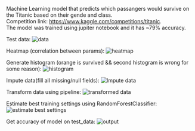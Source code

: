 Machine Learning model that predicts which passangers would survive on the Titanic based on their gende and class. <br>
Competition link: https://www.kaggle.com/competitions/titanic. <br>
The model was trained using jupiter notebook and it has ~79% accuracy.

Test data:
![data](https://github.com/user-attachments/assets/8124f895-8d59-43ab-b063-3aefd5ff2852)

Heatmap (correlation between params):
![heatmap](https://github.com/user-attachments/assets/3ca0afb3-2db1-4c01-b16c-92719fd1b973)

Generate histogram (orange is survived && second histogram is wrong for some reason):
![histogram](https://github.com/user-attachments/assets/dec7e006-1300-48a3-998f-302d28c1fa61)

Impute data(fill all missing/null fields):
![Impute data](https://github.com/user-attachments/assets/27c3aed1-3a17-4fb6-8dff-3db9d5cf0ce0)

Transform data using pipeline:
![transformed data](https://github.com/user-attachments/assets/a0befb62-bbd7-49d0-b4ca-0694951163a2)

Estimate best training settings using RandomForestClassifier:
![estimate best settings](https://github.com/user-attachments/assets/5d6970b4-3415-4b91-b3d2-1666aaa99000)

Get accuracy of model on test_data:
![output](https://github.com/user-attachments/assets/ca93f5a9-e628-4896-a626-407ed16964bd)
